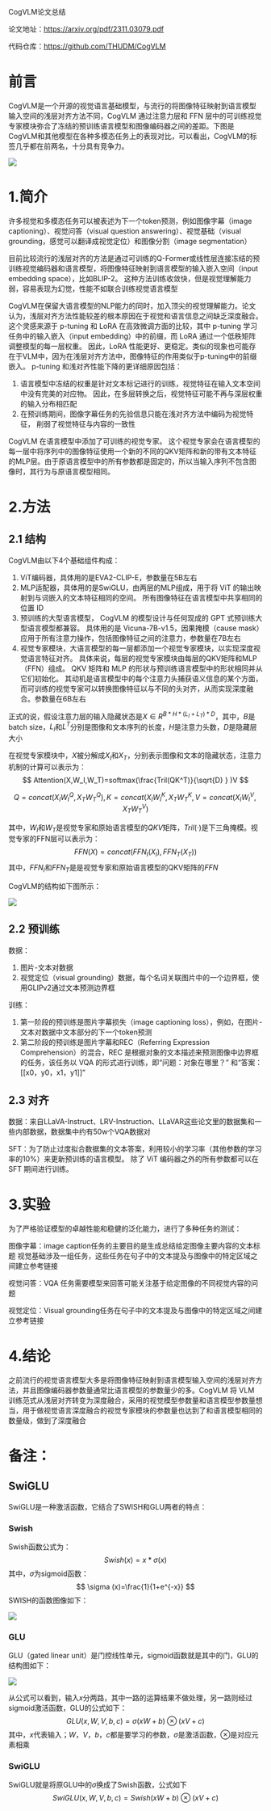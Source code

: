 CogVLM论文总结

论文地址：https://arxiv.org/pdf/2311.03079.pdf

代码仓库：https://github.com/THUDM/CogVLM

# 前言

CogVLM是一个开源的视觉语言基础模型，与流行的将图像特征映射到语言模型输入空间的浅层对齐方法不同，CogVLM 通过注意力层和 FFN 层中的可训练视觉专家模块弥合了冻结的预训练语言模型和图像编码器之间的差距。下图是CogVLM和其他模型在各种多模态任务上的表现对比，可以看出，CogVLM的标签几乎都在前两名，十分具有竞争力。

![](cogvlm1.png)

# 1.简介

许多视觉和多模态任务可以被表述为下一个token预测，例如图像字幕（image captioning）、视觉问答（visual question answering）、视觉基础（visual grounding，感觉可以翻译成视觉定位）和图像分割（image segmentation）

目前比较流行的浅层对齐的方法是通过可训练的Q-Former或线性层连接冻结的预训练视觉编码器和语言模型，将图像特征映射到语言模型的输入嵌入空间（input embedding space），比如BLIP-2。 这种方法训练收敛快，但是视觉理解能力弱，容易表现为幻觉，性能不如联合训练视觉语言模型

CogVLM在保留大语言模型的NLP能力的同时，加入顶尖的视觉理解能力。论文认为，浅层对齐方法性能较差的根本原因在于视觉和语言信息之间缺乏深度融合。这个灵感来源于 p-tuning 和 LoRA 在高效微调方面的比较，其中 p-tuning 学习任务中的输入嵌入（input embedding）中的前缀，而 LoRA 通过一个低秩矩阵调整模型的每一层权重。 因此，LoRA 性能更好、更稳定。类似的现象也可能存在于VLM中，因为在浅层对齐方法中，图像特征的作用类似于p-tuning中的前缀嵌入。 p-tuning 和浅对齐性能下降的更详细原因包括：

1. 语言模型中冻结的权重是针对文本标记进行的训练，视觉特征在输入文本空间中没有完美的对应物。 因此，在多层转换之后，视觉特征可能不再与深层权重的输入分布相匹配
2. 在预训练期间，图像字幕任务的先验信息只能在浅对齐方法中编码为视觉特征， 削弱了视觉特征与内容的一致性

CogVLM 在语言模型中添加了可训练的视觉专家。 这个视觉专家会在语言模型的每一层中将序列中的图像特征使用一个新的不同的QKV矩阵和新的带有文本特征的MLP层。由于原语言模型中的所有参数都是固定的，所以当输入序列不包含图像时，其行为与原语言模型相同。

# 2.方法

## 2.1 结构

CogVLM由以下4个基础组件构成：

1. ViT编码器，具体用的是EVA2-CLIP-E，参数量在5B左右
2. MLP适配器，具体用的是SwiGLU，由两层的MLP组成，用于将 ViT 的输出映射到与词嵌入的文本特征相同的空间。 所有图像特征在语言模型中共享相同的位置 ID
3. 预训练的大型语言模型， CogVLM 的模型设计与任何现成的 GPT 式预训练大型语言模型都兼容。 具体用的是 Vicuna-7B-v1.5，因果掩模（cause mask）应用于所有注意力操作，包括图像特征之间的注意力，参数量在7B左右
4. 视觉专家模块，大语言模型的每一层都添加一个视觉专家模块，以实现深度视觉语言特征对齐。 具体来说，每层的视觉专家模块由每层的QKV矩阵和MLP（FFN）组成。 QKV 矩阵和 MLP 的形状与预训练语言模型中的形状相同并从它们初始化。 其动机是语言模型中的每个注意力头捕获语义信息的某个方面，而可训练的视觉专家可以转换图像特征以与不同的头对齐，从而实现深度融合。参数量在6B左右

正式的说，假设注意力层的输入隐藏状态是$X\in R^{B*H*(L_I+L_T)*D}$，其中，$B$是batch size，$L_I$和$L^T$分别是图像和文本序列的长度，$H$是注意力头数，$D$是隐藏层大小

在视觉专家模块中，$X$被分解成$X_I$和$X_T$，分别表示图像和文本的隐藏状态，注意力机制的计算可以表示为：
$$
Attention(X,W_I,W_T)=softmax(\frac{Tril(QK^T)}{\sqrt{D} } )V
$$

$$
Q=concat(X_IW_{I}^{Q},X_TW_{T}^{Q}),K=concat(X_IW_{I}^{K},X_TW_{T}^{K},V=concat(X_IW_{I}^{V},X_TW_{T}^{V})
$$

其中，$W_I$和$W_T$是视觉专家和原始语言模型的$QKV$矩阵，$Tril(·)$是下三角掩模。视觉专家的FFN层可以表示为：
$$
FFN(X)=concat(FFN_I(X_I),FFN_T(X_T))
$$
其中，$FFN_I$和$FFN_T$是是视觉专家和原始语言模型的QKV矩阵的$FFN$

CogVLM的结构如下图所示：

![](cogvlm2.png)

## 2.2 预训练

数据：

1. 图片-文本对数据
2. 视觉定位（visual grounding）数据，每个名词关联图片中的一个边界框，使用GLIPv2通过文本预测边界框

训练：

1. 第一阶段的预训练是图片字幕损失（image captioning loss），例如，在图片-文本对数据中文本部分的下一个token预测
2. 第二阶段的预训练是图片字幕和REC（Referring Expression Comprehension）的混合，REC 是根据对象的文本描述来预测图像中边界框的任务，该任务以 VQA 的形式进行训练，即“问题：对象在哪里？” 和“答案：[[x0，y0，x1，y1]]”

## 2.3 对齐

数据：来自LLaVA-Instruct、LRV-Instruction、LLaVAR这些论文里的数据集和一些内部数据，数据集中约有50w个VQA数据对

SFT：为了防止过度拟合数据集的文本答案，利用较小的学习率（其他参数的学习率的10%）来更新预训练的语言模型。 除了 ViT 编码器之外的所有参数都可以在 SFT 期间进行训练。

# 3.实验

为了严格验证模型的卓越性能和稳健的泛化能力，进行了多种任务的测试：

图像字幕：image caption任务的主要目的是生成总结给定图像主要内容的文本标题 视觉基础涉及一组任务，这些任务在句子中的文本提及与图像中的特定区域之间建立参考链接

视觉问答：VQA 任务需要模型来回答可能关注基于给定图像的不同视觉内容的问题

视觉定位：Visual grounding任务在句子中的文本提及与图像中的特定区域之间建立参考链接

# 4.结论

之前流行的视觉语言模型大多是将图像特征映射到语言模型输入空间的浅层对齐方法，并且图像编码器参数量通常比语言模型的参数量少的多。CogVLM 将 VLM 训练范式从浅层对齐转变为深度融合，采用的视觉模型参数量和语言模型参数量想当，用于做视觉语言深度融合的视觉专家模块的参数量也达到了和语言模型相同的数量级，做到了深度融合

# 备注：

## SwiGLU

SwiGLU是一种激活函数，它结合了SWISH和GLU两者的特点：

### Swish

Swish函数公式为：
$$
Swish(x)=x*\sigma (x)
$$
其中，$\sigma$为sigmoid函数：
$$
\sigma (x)=\frac{1}{1+e^{-x}}
$$
SWISH的函数图像如下：

![](SWISH.png)

### GLU

GLU（gated linear unit）是门控线性单元，sigmoid函数就是其中的门，GLU的结构图如下：

![](GLU.png)

从公式可以看到，输入$x$分两路，其中一路的运算结果不做处理，另一路则经过sigmoid激活函数，GLU的公式如下：
$$
GLU(x,W,V,b,c)=\sigma(xW+b)\otimes(xV+c)
$$
其中，$x$代表输入；$W，V，b，c$都是要学习的参数，$\sigma$是激活函数，$\otimes$是对应元素相乘

### SwiGLU

SwiGLU就是将原GLU中的$\sigma$换成了Swish函数，公式如下
$$
SwiGLU(x,W,V,b,c)=Swish(xW+b)\otimes(xV+c)
$$
